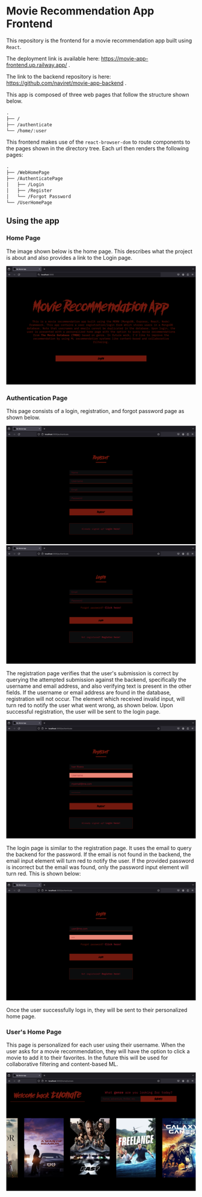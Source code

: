 # Movie Recommendation App Frontend

This repository is the frontend for a movie recommendation app built using `React`.

The deployment link is available here: https://movie-app-frontend.up.railway.app/ .

The link to the backend repository is here: https://github.com/naviret/movie-app-backend . 

This app is composed of three web pages that follow the structure shown below.

```
.
├── /
├── /authenticate
└── /home/:user
```

This frontend makes use of the `react-browser-dom` to route components to the pages shown in the directory tree. Each url then renders the following pages:

```
.
├── /WebHomePage
├── /AuthenticatePage
│   ├── /Login
│   ├── /Register
│   └── /Forgot Password
└── /UserHomePage
```

## Using the app

### Home Page

The image shown below is the home page. This describes what the project is about and also provides a link to the Login page.

![GitHub Logo](README/images/home.png)

### Authentication Page

This page consists of a login, registration, and forgot password page as shown below.

![GitHub Logo](README/images/register.png)
![GitHub Logo](README/images/login.png)

The registration page verifies that the user's submission is correct by querying the attempted submission against the backend, specifically the username and email address, and also verifying text is present in the other fields. If the username or email address are found in the database, registration will not occur. The element which received invalid input, will turn red to notify the user what went wrong, as shown below. Upon successful registration, the user will be sent to the login page.

![GitHub Logo](README/images/registrationverification.png)

The login page is similar to the registration page. It uses the email to query the backend for the password. If the email is not found in the backend, the email input element will turn red to notify the user. If the provided password is incorrect but the email was found, only the password input element will turn red. This is shown below:

![GitHub Logo](README/images/loginverification.png)

Once the user successfully logs in, they will be sent to their personalized home page.

### User's Home Page

This page is personalized for each user using their username. When the user asks for a movie recommendation, they will have the option to click a movie to add it to their favorites. In the future this will be used for collaborative filtering and content-based ML.

![GitHub Logo](README/images/userhome.png)

